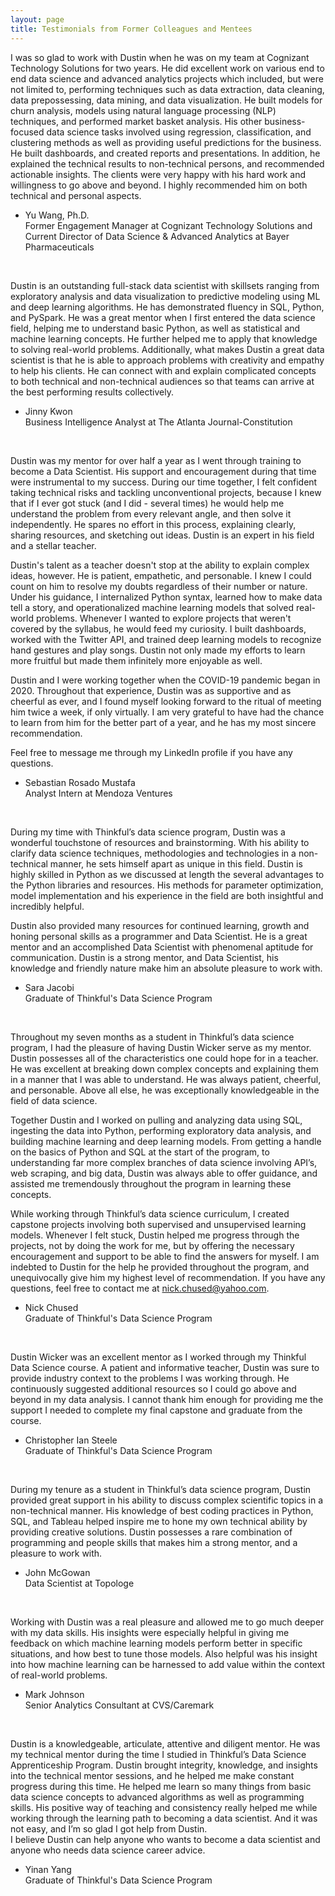 ```yaml
---
layout: page
title: Testimonials from Former Colleagues and Mentees
---
```


I was so glad to work with Dustin when he was on my team at Cognizant Technology Solutions for two years. He did excellent work on various end to end data science and advanced analytics projects which included, but were not limited to, performing techniques such as data extraction, data cleaning, data prepossessing, data mining, and data visualization. He built models for churn analysis, models using natural language processing (NLP) techniques, and performed market basket analysis. His other business-focused data science tasks involved using regression, classification, and clustering methods as well as providing useful predictions for the business. He built dashboards, and created reports and presentations. In addition, he explained the technical results to non-technical persons, and recommended actionable insights. The clients were very happy with his hard work and willingness to go above and beyond. I highly recommended him on both technical and personal aspects.  
- Yu Wang, Ph.D.  
  Former Engagement Manager at Cognizant Technology Solutions and Current Director of Data Science & Advanced Analytics at Bayer Pharmaceuticals<br>
<br>

Dustin is an outstanding full-stack data scientist with skillsets ranging from exploratory analysis and data visualization to predictive modeling using ML and deep learning algorithms. He has demonstrated fluency in SQL, Python, and PySpark. He was a great mentor when I first entered the data science field, helping me to understand basic Python, as well as statistical and machine learning concepts. He further helped me to apply that knowledge to solving real-world problems. Additionally, what makes Dustin a great data scientist is that he is able to approach problems with creativity and empathy to help his clients.  He can connect with and explain complicated concepts to both technical and non-technical audiences so that teams can arrive at the best performing results collectively.  
  - Jinny Kwon  
    Business Intelligence Analyst at The Atlanta Journal-Constitution<br>
<br>
  
Dustin was my mentor for over half a year as I went through training to become a Data Scientist. His support and encouragement during that time were instrumental to my success. During our time together, I felt confident taking technical risks and tackling unconventional projects, because I knew that if I ever got stuck (and I did - several times) he would help me understand the problem from every relevant angle, and then solve it independently. He spares no effort in this process, explaining clearly, sharing resources, and sketching out ideas. Dustin is an expert in his field and a stellar teacher.

Dustin's talent as a teacher doesn't stop at the ability to explain complex ideas, however. He is patient, empathetic, and personable. I knew I could count on him to resolve my doubts regardless of their number or nature. Under his guidance, I internalized Python syntax, learned how to make data tell a story, and operationalized machine learning models that solved real-world problems. Whenever I wanted to explore projects that weren't covered by the syllabus, he would feed my curiosity. I built dashboards, worked with the Twitter API, and trained deep learning models to recognize hand gestures and play songs. Dustin not only made my efforts to learn more fruitful but made them infinitely more enjoyable as well.

Dustin and I were working together when the COVID-19 pandemic began in 2020. Throughout that experience, Dustin was as supportive and as cheerful as ever, and I found myself looking forward to the ritual of meeting him twice a week, if only virtually. I am very grateful to have had the chance to learn from him for the better part of a year, and he has my most sincere recommendation.

Feel free to message me through my LinkedIn profile if you have any questions.  
  - Sebastian Rosado Mustafa  
    Analyst Intern at Mendoza Ventures<br>
<br>

During my time with Thinkful’s data science program, Dustin was a wonderful touchstone of resources and brainstorming. With his ability to clarify data science techniques, methodologies and technologies in a non-technical manner, he sets himself apart as unique in this field. Dustin is highly skilled in Python as we discussed at length the several advantages to the Python libraries and resources. His methods for parameter optimization, model implementation and his experience in the field are both insightful and incredibly helpful.

Dustin also provided many resources for continued learning, growth and honing personal skills as a programmer and Data Scientist. He is a great mentor and an accomplished Data Scientist with phenomenal aptitude for communication. Dustin is a strong mentor, and Data Scientist, his knowledge and friendly nature make him an absolute pleasure to work with.  
  - Sara Jacobi  
    Graduate of Thinkful's Data Science Program<br>
<br>

Throughout my seven months as a student in Thinkful’s data science program, I had the pleasure of having Dustin Wicker serve as my mentor. Dustin possesses all of the characteristics one could hope for in a teacher. He was excellent at breaking down complex concepts and explaining them in a manner that I was able to understand. He was always patient, cheerful, and personable. Above all else, he was exceptionally knowledgeable in the field of data science.

Together Dustin and I worked on pulling and analyzing data using SQL, ingesting the data into Python, performing exploratory data analysis, and building machine learning and deep learning models. From getting a handle on the basics of Python and SQL at the start of the program, to understanding far more complex branches of data science involving API’s, web scraping, and big data, Dustin was always able to offer guidance, and assisted me tremendously throughout the program in learning these concepts.

While working through Thinkful’s data science curriculum, I created capstone projects involving both supervised and unsupervised learning models. Whenever I felt stuck, Dustin helped me progress through the projects, not by doing the work for me, but by offering the necessary encouragement and support to be able to find the answers for myself. I am indebted to Dustin for the help he provided throughout the program, and unequivocally give him my highest level of recommendation. If you have any questions, feel free to contact me at nick.chused@yahoo.com.  
  - Nick Chused  
    Graduate of Thinkful's Data Science Program<br>
<br>

Dustin Wicker was an excellent mentor as I worked through my Thinkful Data Science course. A patient and informative teacher, Dustin was sure to provide industry context to the problems I was working through. He continuously suggested additional resources so I could go above and beyond in my data analysis. I cannot thank him enough for providing me the support I needed to complete my final capstone and graduate from the course.  
  - Christopher Ian Steele  
    Graduate of Thinkful's Data Science Program<br>
<br>

During my tenure as a student in Thinkful’s data science program, Dustin provided great support in his ability to discuss complex scientific topics in a non-technical manner. His knowledge of best coding practices in Python, SQL, and Tableau helped inspire me to hone my own technical ability by providing creative solutions. Dustin possesses a rare combination of programming and people skills that makes him a strong mentor, and a pleasure to work with.  
  - John McGowan  
    Data Scientist at Topologe<br>
<br>

Working with Dustin was a real pleasure and allowed me to go much deeper with my data skills.  His insights were especially helpful in giving me feedback on which machine learning models perform better in specific situations, and how best to tune those models.  Also helpful was his insight into how machine learning can be harnessed to add value within the context of real-world problems.  
  - Mark Johnson  
    Senior Analytics Consultant at CVS/Caremark<br>
<br>

Dustin is a knowledgeable, articulate, attentive and diligent mentor. He was my technical mentor during the time I studied in Thinkful’s Data Science Apprenticeship Program. Dustin brought integrity, knowledge, and insights into the technical mentor sessions, and he helped me make constant progress during this time. He helped me learn so many things from basic data science concepts to advanced algorithms as well as programming skills. His positive way of teaching and consistency really helped me while working through the learning path to becoming a data scientist. And it was not easy, and I’m so glad I got help from Dustin.  
I believe Dustin can help anyone who wants to become a data scientist and anyone who needs data science career advice.  
  - Yinan Yang  
    Graduate of Thinkful's Data Science Program<br>
<br>
